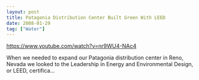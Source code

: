 ```yaml
---
layout: post
title: Patagonia Distribution Center Built Green With LEED
date: 2008-01-29
tag: ["Water"]
---
```


https://www.youtube.com/watch?v=nr9WU4-NAc4 

When we needed to expand our Patagonia distribution center in Reno, Nevada we looked to the Leadership in Energy and Environmental Design, or LEED, certifica...